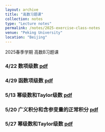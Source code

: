 ```yaml
---
layout: archive
title: "高数习题课"
collection: notes
type: "Lecture notes"
permalink: /notes/2025-exercise-class-notes
venue: "Peking University"
location: "Beijing"
---
```


2025春季学期 高数B习题课

### 4/22 数项级数 [pdf](https://fanzymath.github.io/files/series.pdf) 
### 4/29 函数项级数 [pdf](https://fanzymath.github.io/files/series_of_functions.pdf) 
### 5/13 幂级数和Taylor级数 [pdf](https://fanzymath.github.io/files/power_series.pdf) 
### 5/20 广义积分和含参变量的正常积分 [pdf](https://fanzymath.github.io/files/Infinite_Integral.pdf) 
### 5/27 幂级数和Taylor级数 [pdf](https://fanzymath.github.io/files/Infinite_Integral_with_parameters.pdf) 



